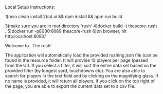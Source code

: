 Local Setup Instructions:

1)mvn clean install
2)cd ui && npm install && npm run build

3)make sure you are in root directory 'rush'
4)docker build -t thescore-rush .
5)docker run -p8080:8089 thescore-rush
6)on browser, hit http:localhost:8080/

Welcome to...The rush!

The application will automatically load the provided rushing.json file (can be found in the resource folder.
It will provide 10 players per page (passed from the UI).
If you select a filter, it will sort the entire data set based on the provided filter (by longest yard, touchdowns etc).
You are also able to search for players in the text field and by clicking on the magnifying glass. If no name is provided, it will return all players.
If you click on the top right of the page, you are able to export the current data set to a csv file.